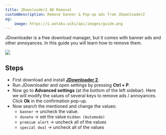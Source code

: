 ```yaml
---
title: JDownloader2 AD Removal
customDescription: Remove banner & Pop-up ads from JDownloader2
og:
    image: https://i.wotaku.wiki/api/images/guide.png
---
```



<GradientCard title="JDL AD Removal" description="Remove banner & Pop-up ads from JDL2" theme="turquoise" variant="thin"/>

JDownloader is a free download manager, but it comes with banner ads and other annoyances. In this guide you will learn how to remove them.

![](/ss/jd.png)

## Steps
- First download and install [**JDownloader 2**](https://jdownloader.org/jdownloader2).
- Run JDownloader and open settings by pressing **Ctrl + P**.
- Now go to **Advanced settings** (at the bottom of the left sidebar). Here we will modify the values of several keys to remove ads / annoyances. Click **Ok** in the confirmation pop-up.
- Now search the mentioned and change the values:
  - `banner` -> uncheck the value.
  - `donate` -> set the value `Hidden (Automode)`
  - `premium alert` -> uncheck all of the values
  - `special deal` -> uncheck all of the values